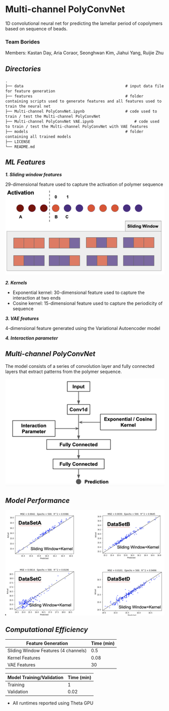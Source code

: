 # Multi-channel PolyConvNet
1D convolutional neural net for predicting the lamellar period of copolymers based on sequence of beads. 

### Team Borides
Members: Kastan Day, Aria Coraor, Seonghwan Kim, Jiahui Yang, Ruijie Zhu

## ***Directories***
```
.
├── data                                             # input data file for feature generation
├── features                                         # folder containing scripts used to generate features and all features used to train the neural net
├── Multi-channel PolyConvNet.ipynb                  # code used to train / test the Multi-channel PolyConvNet
├── Multi-channel PolyConvNet VAE.ipynb                  # code used to train / test the Multi-channel PolyConvNet with VAE features
├── models                                           # folder containing all trained models
├── LICENSE
└── README.md
```

## ***ML Features***

***1. Sliding window features***

29-dimensional feature used to capture the activation of polymer sequence
![](./img/activation.png)

***2. Kernels***
- Exponential kernel: 30-dimensional feature used to capture the interaction at two ends
- Cosine kernel: 15-dimensional feature used to capture the periodicity of sequence

***3. VAE features***

4-dimensional feature generated using the Variational Autoencoder model

***4. Interaction parameter***

## ***Multi-channel PolyConvNet***

The model consists of a series of convolution layer and fully connected layers that extract patterns from the polymer sequence.

![](./img/nn_v2.png)

## ***Model Performance***
![](./img/performance_v2.png)

## ***Computational Efficiency***
|           Feature Generation          |  Time (min) |
| ------------------------------------- | ----------- |
| Sliding Window Features (4 channels)  |      0.5    |
| Kernel Features                       |     0.08    |
| VAE Features                          |       30    |


|      Model Training/Validation        |  Time (min) |
| ------------------------------------- | ----------- |
| Training                              |        1    |
| Validation                            |     0.02    |

* All runtimes reported using Theta GPU

